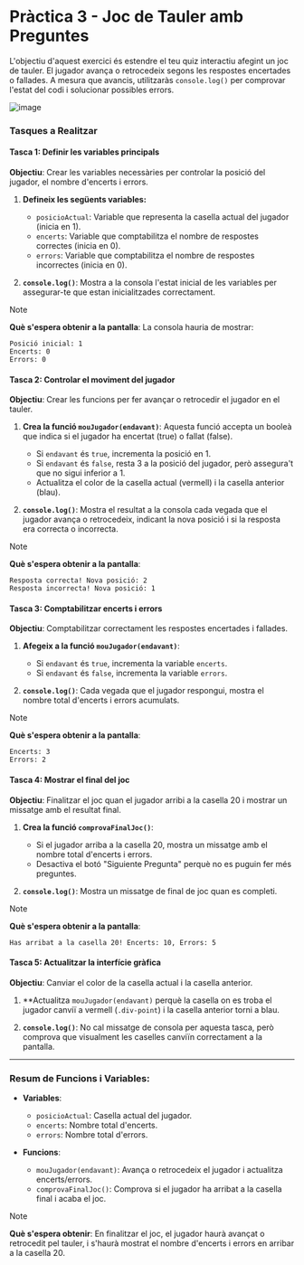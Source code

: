 
# Pràctica 3 - Joc de Tauler amb Preguntes

L'objectiu d'aquest exercici és estendre el teu quiz interactiu afegint un joc de tauler. El jugador avança o retrocedeix segons les respostes encertades o fallades. A mesura que avancis, utilitzaràs `console.log()` per comprovar l'estat del codi i solucionar possibles errors.

![image](https://github.com/user-attachments/assets/f5a68d29-e5e5-427c-a37a-9dd11ae965ed)


### **Tasques a Realitzar**

#### **Tasca 1: Definir les variables principals**
**Objectiu**: Crear les variables necessàries per controlar la posició del jugador, el nombre d'encerts i errors.

1. **Defineix les següents variables:**
   - `posicioActual`: Variable que representa la casella actual del jugador (inicia en 1).
   - `encerts`: Variable que comptabilitza el nombre de respostes correctes (inicia en 0).
   - `errors`: Variable que comptabilitza el nombre de respostes incorrectes (inicia en 0).

2. **`console.log()`**: Mostra a la consola l'estat inicial de les variables per assegurar-te que estan inicialitzades correctament.
   
>[!NOTE]
   >**Què s'espera obtenir a la pantalla**: La consola hauria de mostrar:
   >``` 
   >Posició inicial: 1
   >Encerts: 0
   >Errors: 0
   >````

#### **Tasca 2: Controlar el moviment del jugador**
**Objectiu**: Crear les funcions per fer avançar o retrocedir el jugador en el tauler.

1. **Crea la funció `mouJugador(endavant)`**: Aquesta funció accepta un booleà que indica si el jugador ha encertat (true) o fallat (false).
   - Si `endavant` és `true`, incrementa la posició en 1.
   - Si `endavant` és `false`, resta 3 a la posició del jugador, però assegura't que no sigui inferior a 1.
   - Actualitza el color de la casella actual (vermell) i la casella anterior (blau).

2. **`console.log()`**: Mostra el resultat a la consola cada vegada que el jugador avança o retrocedeix, indicant la nova posició i si la resposta era correcta o incorrecta.

>[!NOTE]
   >**Què s'espera obtenir a la pantalla**: 
   >``` 
   >Resposta correcta! Nova posició: 2
   >Resposta incorrecta! Nova posició: 1
   >```

#### **Tasca 3: Comptabilitzar encerts i errors**
**Objectiu**: Comptabilitzar correctament les respostes encertades i fallades.

1. **Afegeix a la funció `mouJugador(endavant)`**:
   - Si `endavant` és `true`, incrementa la variable `encerts`.
   - Si `endavant` és `false`, incrementa la variable `errors`.

2. **`console.log()`**: Cada vegada que el jugador respongui, mostra el nombre total d'encerts i errors acumulats.

>[!NOTE]
   >**Què s'espera obtenir a la pantalla**: 
   >``` 
   >Encerts: 3
   >Errors: 2
   >```

#### **Tasca 4: Mostrar el final del joc**
**Objectiu**: Finalitzar el joc quan el jugador arribi a la casella 20 i mostrar un missatge amb el resultat final.

1. **Crea la funció `comprovaFinalJoc()`**:
   - Si el jugador arriba a la casella 20, mostra un missatge amb el nombre total d'encerts i errors.
   - Desactiva el botó "Siguiente Pregunta" perquè no es puguin fer més preguntes.

2. **`console.log()`**: Mostra un missatge de final de joc quan es completi.

>[!NOTE]
   >**Què s'espera obtenir a la pantalla**:
   >``` 
   >Has arribat a la casella 20! Encerts: 10, Errors: 5
   >```

#### **Tasca 5: Actualitzar la interfície gràfica**
**Objectiu**: Canviar el color de la casella actual i la casella anterior.

1. **Actualitza `mouJugador(endavant)` perquè la casella on es troba el jugador canviï a vermell (`.div-point`) i la casella anterior torni a blau.

2. **`console.log()`**: No cal missatge de consola per aquesta tasca, però comprova que visualment les caselles canviïn correctament a la pantalla.

---

### **Resum de Funcions i Variables:**

- **Variables**:
  - `posicioActual`: Casella actual del jugador.
  - `encerts`: Nombre total d'encerts.
  - `errors`: Nombre total d'errors.

- **Funcions**:
  - `mouJugador(endavant)`: Avança o retrocedeix el jugador i actualitza encerts/errors.
  - `comprovaFinalJoc()`: Comprova si el jugador ha arribat a la casella final i acaba el joc.

>[!NOTE]
   >**Què s'espera obtenir**: En finalitzar el joc, el jugador haurà avançat o retrocedit pel tauler, i s'haurà mostrat el nombre d'encerts i errors en arribar a la casella 20.


